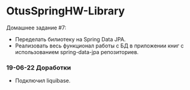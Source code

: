 # OtusSpringHW-Library

Домашнее задание #7:
- Переделать билиотеку на Spring Data JPA.
- Реализовать весь функционал работы с БД в приложении книг с использованием spring-data-jpa репозиториев.

### 19-06-22 Доработки
- Подключил liquibase.